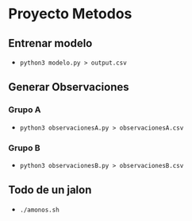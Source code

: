 # Proyecto Metodos

## Entrenar modelo

- `python3 modelo.py > output.csv`

## Generar Observaciones

### Grupo A
- `python3 observacionesA.py > observacionesA.csv`

### Grupo B
- `python3 observacionesB.py > observacionesB.csv`

## Todo de un jalon

- `./amonos.sh` 